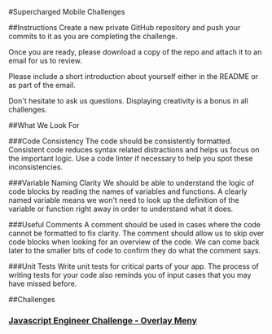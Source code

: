 #Supercharged Mobile Challenges

##Instructions
Create a new private GitHub repository and push your commits to it as you are completing the challenge.

Once you are ready, please download a copy of the repo and attach it to an email for us to review.

Please include a short introduction about yourself either in the README or as part of the email.

Don't hesitate to ask us questions. Displaying creativity is a bonus in all challenges.

##What We Look For

###Code Consistency
The code should be consistently formatted. Consistent code reduces syntax related distractions and helps us focus on the important logic. Use a code linter if necessary to help you spot these inconsistencies.

###Variable Naming Clarity
We should be able to understand the logic of code blocks by reading the names of variables and functions. A clearly named variable means we won't need to look up the definition of the variable or function right away in order to understand what it does.

###Useful Comments
A comment should be used in cases where the code cannot be formatted to fix clarity. The comment should allow us to skip over code blocks when looking for an overview of the code. We can come back later to the smaller bits of code to confirm they do what the comment says.

###Unit Tests
Write unit tests for critical parts of your app. The process of writing tests for your code also reminds you of input cases that you may have missed before.

##Challenges

### [Javascript Engineer Challenge - Overlay Meny](instructions/angular/challenge.md)
